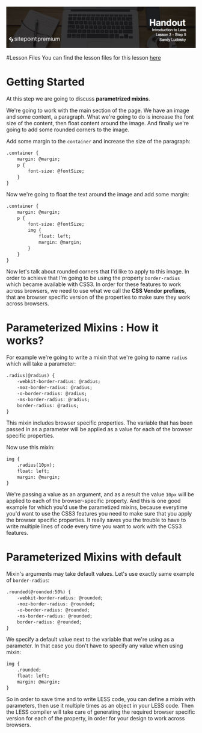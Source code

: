 ![](Introduction_to_Less/headers/3-5.jpg)

#Lesson Files
You can find the lesson files for this lesson [here](https://github.com/learnable-content/introduction-to-less/tree/lesson1.1/intro%20to%20less%20-%20code%20samples/lesson2.5)
# Getting Started

At this step we are going to discuss **parametrized mixins**.

We're going to work with the main section of the page. We have an image and some content, a paragraph. What we're going to do is increase the font size of the content, then float content around the image. And finally we're going to add some rounded corners to the image.

Add some margin to the `container` and increase the size of the paragraph:

```less
.container {
	margin: @margin;
	p {
		font-size: @fontSize;
	}
}
```

Now we're going to float the text around the image and add some margin:

```less
.container {
	margin: @margin;
	p {
		font-size: @fontSize;
		img {
			float: left;
			margin: @margin;
		}
	}
}
```

Now let's talk about rounded corners that I'd like to apply to this image. In order to achieve that I'm going to be using the property `border-radius` which became available with CSS3. In order for these features to work across browsers, we need to use what we call the **CSS Vendor prefixes**, that are browser specific version of the properties to make sure they work across browsers.

# Parameterized Mixins : How it works?

For example we're going to write a mixin that we're going to name `radius` which will take a parameter:

```less
.radius(@radius) {
	-webkit-border-radius: @radius;
	-moz-border-radius: @radius;	
	-o-border-radius: @radius;
	-ms-border-radius: @radius;
	border-radius: @radius;
}
```

This mixin includes browser specific properties. The variable that has been passed in as a parameter will be applied as a value for each of the browser specific properties.

Now use this mixin:

```less
img {
	.radius(10px);		
	float: left;
	margin: @margin;
}
```

We're passing a value as an argument, and as a result the value `10px` will be applied to each of the browser-specific property. And this is one good example for which you'd use the parametized mixins, because everytime you'd want to use the CSS3 features you need to make sure that you apply the browser specific properties. It really saves you the trouble to have to write multiple lines of code every time you want to work with the CSS3 features.

# Parameterized Mixins with default

Mixin's arguments may take default values. Let's use exactly same example of `border-radius`:

```less
.rounded(@rounded:50%) {
	-webkit-border-radius: @rounded; 
	-moz-border-radius: @rounded;	
	-o-border-radius: @rounded;		
	-ms-border-radius: @rounded;		
	border-radius: @rounded;
}
```

We specify a default value next to the variable that we're using as a parameter. In that case you don't have to specify any value when using mixin:

```less
img {
	.rounded;	
	float: left;
	margin: @margin;
}
```

So in order to save time and to write LESS code, you can define a mixin with parameters, then use it multiple times as an object in your LESS code. Then the LESS compiler will take care of generating the required browser specific version for each of the property, in order for your design to work across browsers.
